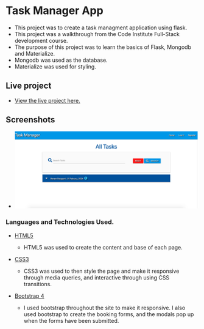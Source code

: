 # Task Manager App


- This project was to create a task managment application using flask. 
- This project was a walkthrough from the Code Institute Full-Stack development course. 
- The purpose of this project was to learn the basics of Flask, Mongodb and Materialize.
- Mongodb was used as the database.
- Materialize was used for styling.



## Live project

- [View the live project here.](https://brians-task-app.herokuapp.com/)

## Screenshots

  - ![Image of site](readme-images/siteimage.png)


### Languages and Technologies Used.

- [HTML5](https://en.wikipedia.org/wiki/HTML5)

  - HTML5 was used to create the content and base of each page.

- [CSS3](https://en.wikipedia.org/wiki/CSS)

  - CSS3 was used to then style the page and make it responsive through media queries, and interactive through using CSS transitions.

- [Bootstrap 4](https://getbootstrap.com/)

  - I used bootstrap throughout the site to make it responsive. I also used bootstrap to create the booking forms, and the modals pop up when the forms have been submitted.